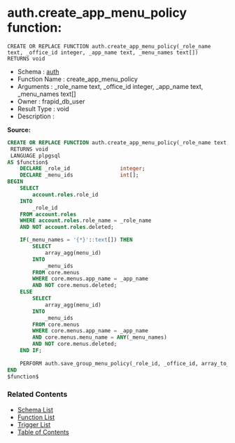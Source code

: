 # auth.create_app_menu_policy function:

```plpgsql
CREATE OR REPLACE FUNCTION auth.create_app_menu_policy(_role_name text, _office_id integer, _app_name text, _menu_names text[])
RETURNS void
```
* Schema : [auth](../../schemas/auth.md)
* Function Name : create_app_menu_policy
* Arguments : _role_name text, _office_id integer, _app_name text, _menu_names text[]
* Owner : frapid_db_user
* Result Type : void
* Description : 


**Source:**
```sql
CREATE OR REPLACE FUNCTION auth.create_app_menu_policy(_role_name text, _office_id integer, _app_name text, _menu_names text[])
 RETURNS void
 LANGUAGE plpgsql
AS $function$
    DECLARE _role_id                integer;
    DECLARE _menu_ids               int[];
BEGIN
    SELECT
        account.roles.role_id
    INTO
        _role_id
    FROM account.roles
    WHERE account.roles.role_name = _role_name
	AND NOT account.roles.deleted;

    IF(_menu_names = '{*}'::text[]) THEN
        SELECT
            array_agg(menu_id)
        INTO
            _menu_ids
        FROM core.menus
        WHERE core.menus.app_name = _app_name
		AND NOT core.menus.deleted;
    ELSE
        SELECT
            array_agg(menu_id)
        INTO
            _menu_ids
        FROM core.menus
        WHERE core.menus.app_name = _app_name
        AND core.menus.menu_name = ANY(_menu_names)
		AND NOT core.menus.deleted;
    END IF;
    
    PERFORM auth.save_group_menu_policy(_role_id, _office_id, array_to_string(_menu_ids, ','), _app_name);    
END
$function$

```

### Related Contents
* [Schema List](../../schemas.md)
* [Function List](../../functions.md)
* [Trigger List](../../triggers.md)
* [Table of Contents](../../README.md)

